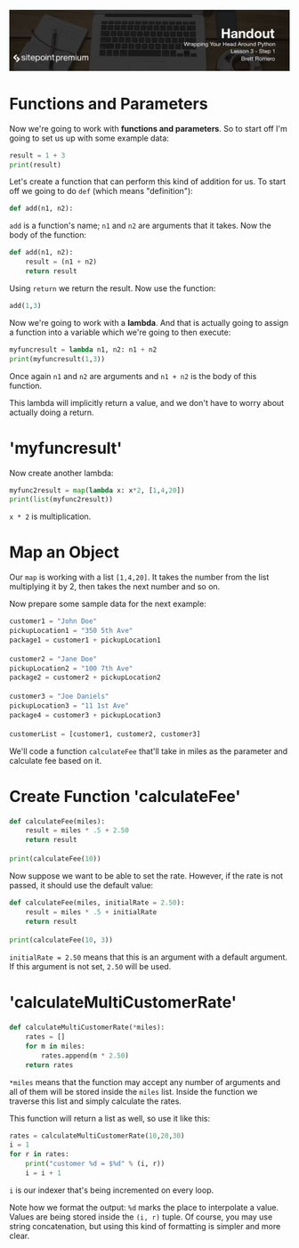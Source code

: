 ![](headings/3.1.png)

# Functions and Parameters

Now we're going to work with **functions and parameters**. So to start off I'm going to set us up with some example data:

```py
result = 1 + 3
print(result)
```

Let's create a function that can perform this kind of addition for us. To start off we going to do `def` (which means "definition"):

```py
def add(n1, n2):
```

`add` is a function's name; `n1` and `n2` are arguments that it takes. Now the body of the function:

```py
def add(n1, n2):
    result = (n1 + n2)
    return result
```


Using `return` we return the result. Now use the function:

```py
add(1,3)
```

Now we're going to work with a **lambda**. And that is actually going to assign a function into a variable which we're going to then execute:

```py
myfuncresult = lambda n1, n2: n1 + n2
print(myfuncresult(1,3))
```

Once again `n1` and `n2` are arguments and `n1 + n2` is the body of this function.

This lambda will implicitly return a value, and we don't have to worry about actually doing a return.

# 'myfuncresult'

Now create another lambda:

```py
myfunc2result = map(lambda x: x*2, [1,4,20])
print(list(myfunc2result))
```

`x * 2` is multiplication. 

# Map an Object

Our `map` is working with a list `[1,4,20]`. It takes the number from the list multiplying it by 2, then takes the next number and so on.

Now prepare some sample data for the next example:

```py
customer1 = "John Doe"
pickupLocation1 = "350 5th Ave"
package1 = customer1 + pickupLocation1

customer2 = "Jane Doe"
pickupLocation2 = "100 7th Ave"
package2 = customer2 + pickupLocation2

customer3 = "Joe Daniels"
pickupLocation3 = "11 1st Ave"
package4 = customer3 + pickupLocation3

customerList = [customer1, customer2, customer3]
```

We'll code a function `calculateFee` that'll take in miles as the parameter and calculate fee based on it.

# Create Function 'calculateFee'

```py
def calculateFee(miles):
    result = miles * .5 + 2.50
    return result

print(calculateFee(10))
```

Now suppose we want to be able to set the rate. However, if the rate is not passed, it should use the default value:

```py
def calculateFee(miles, initialRate = 2.50):
    result = miles * .5 + initialRate
    return result
    
print(calculateFee(10, 3))
```

`initialRate = 2.50` means that this is an argument with a default argument. If this argument is not set, `2.50` will be used.

# 'calculateMultiCustomerRate'

```py
def calculateMultiCustomerRate(*miles):
    rates = []
    for m in miles:
        rates.append(m * 2.50)
    return rates
```

`*miles` means that the function may accept any number of arguments and all of them will be stored inside the `miles` list. Inside the function we traverse this list and simply calculate the rates.

This function will return a list as well, so use it like this:

```py
rates = calculateMultiCustomerRate(10,20,30)
i = 1
for r in rates:
    print("customer %d = $%d" % (i, r))
    i = i + 1
```

`i` is our indexer that's being incremented on every loop.

Note how we format the output: `%d` marks the place to interpolate a value. Values are being stored inside the `(i, r)` tuple. Of course, you may use string concatenation, but using this kind of formatting is simpler and more clear.